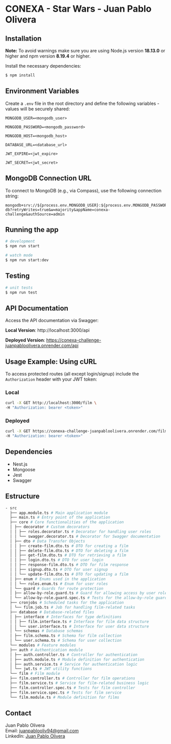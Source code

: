 # CONEXA - Star Wars - Juan Pablo Olivera

## Installation

**Note:** To avoid warnings make sure you are using Node.js version **18.13.0** or higher and npm version **8.19.4** or higher.

Install the necessary dependencies:

```bash
$ npm install
```

## Environment Variables

Create a `.env` file in the root directory and define the following variables - values will be securely shared:

```plaintext
MONGODB_USER=<mongodb_user>

MONGODB_PASSWORD=<mongodb_password>

MONGODB_HOST=<mongodb_host>

DATABASE_URL=<database_url>

JWT_EXPIRE=<jwt_expire>

JWT_SECRET=<jwt_secret>
```

## MongoDB Connection URL

To connect to MongoDB (e.g., via Compass), use the following connection string:

```plaintext
mongodb+srv://${process.env.MONGODB_USER}:${process.env.MONGODB_PASSWORD}@${process.env.MONGODB_HOST}/challenge-db?retryWrites=true&w=majority&appName=conexa-challenge&authSource=admin
```

## Running the app

```bash
# development
$ npm run start

# watch mode
$ npm run start:dev
```

## Testing

```bash
# unit tests
$ npm run test
```

## API Documentation

Access the API documentation via Swagger:

**Local Version**: http://localhost:3000/api

**Deployed Version**: https://conexa-challenge-juanpabloolivera.onrender.com/api

## Usage Example: Using cURL

To access protected routes (all except login/signup) include the `Authorization` header with your JWT token:

### Local

```bash
curl -X GET http://localhost:3000/film \
-H "Authorization: bearer <token>"
```

### Deployed

```bash
curl -X GET https://conexa-challenge-juanpabloolivera.onrender.com/film \
-H "Authorization: bearer <token>"
```

## Dependencies

- Nest.js
- Mongoose
- Jest
- Swagger

## Estructure

```bash
- src
  ├── app.module.ts # Main application module
  ├── main.ts # Entry point of the application
  ├── core # Core functionalities of the application
  │ ├── decorator # Custom decorators
  │ │ ├── roles.decorator.ts # Decorator for handling user roles
  │ │ └── swagger.decorator.ts # Decorator for Swagger documentation
  │ ├── dto # Data Transfer Objects
  │ │ ├── create-film.dto.ts # DTO for creating a film
  │ │ ├── delete-film.dto.ts # DTO for deleting a film
  │ │ ├── get-film.dto.ts # DTO for retrieving a film
  │ │ ├── login.dto.ts # DTO for user login
  │ │ ├── response-film.dto.ts # DTO for film response
  │ │ ├── signup.dto.ts # DTO for user signup
  │ │ └── update-film.dto.ts # DTO for updating a film
  │ ├── enum # Enums used in the application
  │ │ └── roles.enum.ts # Enum for user roles
  │ └── guard # Guards for route protection
  │ ├── allow-by-role.guard.ts # Guard for allowing access by user roles
  │ └── allow-by-role.guard.spec.ts # Tests for the allow-by-role guard
  ├── cronjobs # Scheduled tasks for the application
  │ └── film.job.ts # Job for handling film-related tasks
  ├── database # Database-related files
  │ ├── interface # Interfaces for type definitions
  │ │ ├── film.interface.ts # Interface for film data structure
  │ │ └── user.interface.ts # Interface for user data structure
  │ └── schemas # Database schemas
  │ ├── film.schema.ts # Schema for film collection
  │ └── user.schema.ts # Schema for user collection
  └── modules # Feature modules
  ├── auth # Authentication module
  │ ├── auth.controller.ts # Controller for authentication
  │ ├── auth.module.ts # Module definition for authentication
  │ ├── auth.service.ts # Service for authentication logic
  │ └── jwt.ts # JWT utility functions
  └── film # Film module
  ├── film.controller.ts # Controller for film operations
  ├── film.service.ts # Service for film-related business logic
  ├── film.controller.spec.ts # Tests for film controller
  ├── film.service.spec.ts # Tests for film service
  └── film.module.ts # Module definition for films
```

## Contact

Juan Pablo Olivera  
Email: [juanpablooliv94@gmail.com](mailto:juanpablooliv94@gmail.com)  
LinkedIn: [Juan Pablo Olivera](https://www.linkedin.com/in/juan-pablo-olivera/)
